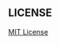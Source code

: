 ## LICENSE ##
[MIT License](https://raw.githubusercontent.com/sudhirnakka/teams-ubuntu-enhanced/master/LICENSE)
